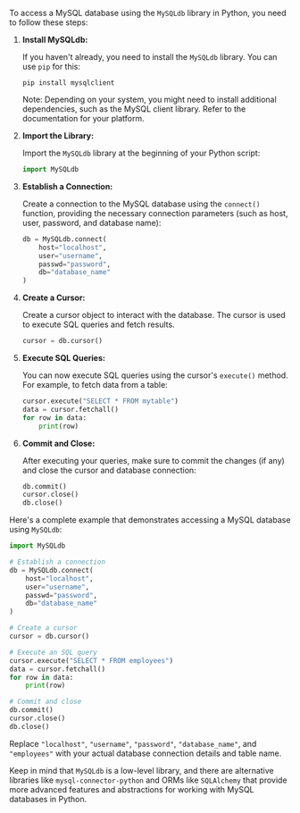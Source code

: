 To access a MySQL database using the `MySQLdb` library in Python, you need to follow these steps:

1. **Install MySQLdb:**

   If you haven't already, you need to install the `MySQLdb` library. You can use `pip` for this:

   ```
   pip install mysqlclient
   ```

   Note: Depending on your system, you might need to install additional dependencies, such as the MySQL client library. Refer to the documentation for your platform.

2. **Import the Library:**

   Import the `MySQLdb` library at the beginning of your Python script:

   ```python
   import MySQLdb
   ```

3. **Establish a Connection:**

   Create a connection to the MySQL database using the `connect()` function, providing the necessary connection parameters (such as host, user, password, and database name):

   ```python
   db = MySQLdb.connect(
       host="localhost",
       user="username",
       passwd="password",
       db="database_name"
   )
   ```

4. **Create a Cursor:**

   Create a cursor object to interact with the database. The cursor is used to execute SQL queries and fetch results.

   ```python
   cursor = db.cursor()
   ```

5. **Execute SQL Queries:**

   You can now execute SQL queries using the cursor's `execute()` method. For example, to fetch data from a table:

   ```python
   cursor.execute("SELECT * FROM mytable")
   data = cursor.fetchall()
   for row in data:
       print(row)
   ```

6. **Commit and Close:**

   After executing your queries, make sure to commit the changes (if any) and close the cursor and database connection:

   ```python
   db.commit()
   cursor.close()
   db.close()
   ```

Here's a complete example that demonstrates accessing a MySQL database using `MySQLdb`:

```python
import MySQLdb

# Establish a connection
db = MySQLdb.connect(
    host="localhost",
    user="username",
    passwd="password",
    db="database_name"
)

# Create a cursor
cursor = db.cursor()

# Execute an SQL query
cursor.execute("SELECT * FROM employees")
data = cursor.fetchall()
for row in data:
    print(row)

# Commit and close
db.commit()
cursor.close()
db.close()
```

Replace `"localhost"`, `"username"`, `"password"`, `"database_name"`, and `"employees"` with your actual database connection details and table name.

Keep in mind that `MySQLdb` is a low-level library, and there are alternative libraries like `mysql-connector-python` and ORMs like `SQLAlchemy` that provide more advanced features and abstractions for working with MySQL databases in Python.
